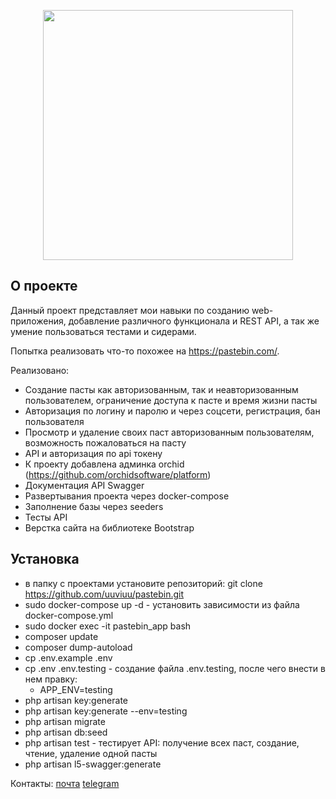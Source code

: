 <p align="center"><a href="https://laravel.com" target="_blank"><img src="https://raw.githubusercontent.com/laravel/art/master/logo-lockup/5%20SVG/2%20CMYK/1%20Full%20Color/laravel-logolockup-cmyk-red.svg" width="400"></a></p>

## О проекте

Данный проект представляет мои навыки по созданию web-приложения, добавление различного функционала и REST API, а так же умение пользоваться тестами и сидерами.

Попытка реализовать что-то похожее на https://pastebin.com/.

Реализовано:
 - Создание пасты как авторизованным, так и неавторизованным пользователем, ограничение доступа к пасте и время жизни пасты
 - Авторизация по логину и паролю и через соцсети, регистрация, бан пользователя
 - Просмотр и удаление своих паст авторизованным пользователям, возможность пожаловаться на пасту
 - API и авторизация по api токену
 - К проекту добавлена админка orchid (https://github.com/orchidsoftware/platform)
 - Документация API Swagger
 - Развертывания проекта через docker-compose
 - Заполнение базы через seeders
 - Тесты API
 - Верстка сайта на библиотеке Bootstrap

## Установка

- в папку с проектами установите репозиторий: git clone https://github.com/uuviuu/pastebin.git
- sudo docker-compose up -d - установить зависимости из файла docker-compose.yml
- sudo docker exec -it pastebin_app bash 
- composer update
- composer dump-autoload
- cp .env.example .env
- cp .env .env.testing - создание файла .env.testing, после чего внести в нем правку:
   - APP_ENV=testing
- php artisan key:generate
- php artisan key:generate --env=testing
- php artisan migrate
- php artisan db:seed
- php artisan test - тестирует API: получение всех паст, создание, чтение, удаление одной пасты
- php artisan l5-swagger:generate 

Контакты: 
[почта](mailto:my.test.laravel.message@gmail.com) 
[telegram](https://t.me/uuviuu)

